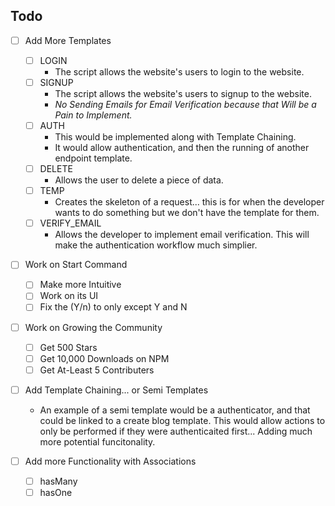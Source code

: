 ## Todo
- [ ] Add More Templates
  - [ ] LOGIN
    - The script allows the website's users to login to the website. 
  - [ ] SIGNUP
    - The script allows the website's users to signup to the website.
    - *No Sending Emails for Email Verification because that Will be a Pain to Implement.*
  - [ ] AUTH
    - This would be implemented along with Template Chaining. 
    - It would allow authentication, and then the running of another endpoint template. 
  - [ ] DELETE
    - Allows the user to delete a piece of data.
  - [ ] TEMP
    - Creates the skeleton of a request... this is for when the developer wants to do something but we don't have the template for them.
  - [ ] VERIFY_EMAIL
    - Allows the developer to implement email verification. This will make the authentication workflow much simplier. 

- [ ] Work on Start Command
  - [ ] Make more Intuitive
  - [ ] Work on its UI
  - [ ] Fix the (Y/n) to only except Y and N
  
- [ ] Work on Growing the Community
  - [ ] Get 500 Stars
  - [ ] Get 10,000 Downloads on NPM
  - [ ] Get At-Least 5 Contributers

- [ ] Add Template Chaining... or Semi Templates
  - An example of a semi template would be a authenticator, and that could be linked to a create blog template. This would allow actions to only be performed if they were authenticaited first... Adding much more potential funcitonality. 

- [ ] Add more Functionality with Associations
  - [ ] hasMany
  - [ ] hasOne
